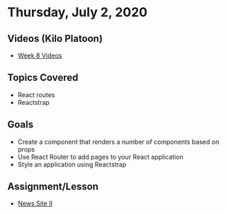 Thursday, July 2, 2020
=====================
## Videos (Kilo Platoon)
* [Week 8 Videos](https://www.youtube.com/playlist?list=PLu0CiQ7bzwETyxQsXFj_HYt9VyTViUnu8)

## Topics Covered
- React routes
- Reactstrap

## Goals
- Create a component that renders a number of components based on props
- Use React Router to add pages to your React application
- Style an application using Reactstrap

## Assignment/Lesson

* [News Site II](https://github.com/limaplatoon/news-site-II)
